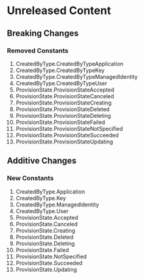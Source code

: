 # Unreleased Content

## Breaking Changes

### Removed Constants

1. CreatedByType.CreatedByTypeApplication
1. CreatedByType.CreatedByTypeKey
1. CreatedByType.CreatedByTypeManagedIdentity
1. CreatedByType.CreatedByTypeUser
1. ProvisionState.ProvisionStateAccepted
1. ProvisionState.ProvisionStateCanceled
1. ProvisionState.ProvisionStateCreating
1. ProvisionState.ProvisionStateDeleted
1. ProvisionState.ProvisionStateDeleting
1. ProvisionState.ProvisionStateFailed
1. ProvisionState.ProvisionStateNotSpecified
1. ProvisionState.ProvisionStateSucceeded
1. ProvisionState.ProvisionStateUpdating

## Additive Changes

### New Constants

1. CreatedByType.Application
1. CreatedByType.Key
1. CreatedByType.ManagedIdentity
1. CreatedByType.User
1. ProvisionState.Accepted
1. ProvisionState.Canceled
1. ProvisionState.Creating
1. ProvisionState.Deleted
1. ProvisionState.Deleting
1. ProvisionState.Failed
1. ProvisionState.NotSpecified
1. ProvisionState.Succeeded
1. ProvisionState.Updating
